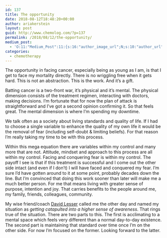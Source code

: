 ```yaml
---
id: 137
title: The opportunity
date: 2018-08-12T18:48:20+00:00
author: ariakerstein
layout: post
guid: http://www.chemolog.com/?p=137
permalink: /2018/08/12/the-opportunity/
medium_post:
  - 'O:11:"Medium_Post":11:{s:16:"author_image_url";N;s:10:"author_url";N;s:11:"byline_name";N;s:12:"byline_email";N;s:10:"cross_link";N;s:2:"id";N;s:21:"follower_notification";N;s:7:"license";N;s:14:"publication_id";N;s:6:"status";N;s:3:"url";N;}'
categories:
  - chemotherapy
---
```

The opportunity in facing cancer, especially being as young as I am, is that I get to face my mortality directly. There is no wriggling free when it gets hard. This is not an abstraction. This is the work. And it&#8217;s a gift.<!--more-->

Batting cancer is a two-front war, it&#8217;s physical and it&#8217;s mental. The physical dimension consists of the treatment regimen, interacting with doctors, making decisions. I&#8217;m fortunate that for now the plan of attack is straightforward and I&#8217;ve got a second opinion confirming it. So that feels great. The mental dimension is where I&#8217;m spending my downtime.

We talk often as a society about living standards and quality of life. If I had to choose a single variable to enhance the quality of my own life it would be the removal of fear (including self-doubt & limiting beliefs). For that reason I&#8217;m really taking my time to be with this process.

Within this mega equation there are variables within my control and many more that are not. Attitude, mindset and approach to this process are all within my control. Facing and conquering fear is within my control. The payoff I see is that if this treatment is successful and I come out the other side intact (and even if I don&#8217;t) I will have faced and conquered my fear. I&#8217;m sure I&#8217;d have gotten around to it at some point, probably decades down the line. But I&#8217;m convinced that doing this work sooner than later will make me a much better person. For me that means living with greater sense of purpose, intention and joy. That carries benefits to the people around me, my family, friends, colleagues, community.

My wise friend/coach [David Lesser](http://numina.team/executive-coaching/) called me the other day and named my situation as _getting catapulted into a higher sense of awareness_. That rings true of the situation. There are two parts to this. The first is acclimating to a mental space which feels very different than a normal day-to-day existence. The second part is maintaining that standard over time once I&#8217;m on the other side. For now I&#8217;m focused on the former. Looking forward to the latter.